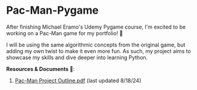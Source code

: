 # Pac-Man-Pygame 
After finishing Michael Eramo's Udemy Pygame course, I'm excited to be working on a Pac-Man game for my portfolio! 👻

I will be using the same algorithmic concepts from the original game, but adding my own twist to make it even more fun. As such, my project aims to showcase my skills and dive deeper into learning Python. 

**Resources & Documents 📜**: 
1. [Pac-Man Project Outline.pdf](https://github.com/user-attachments/files/16654737/Pac-Man.Project.Outline.pdf) (last updated 8/18/24) 
